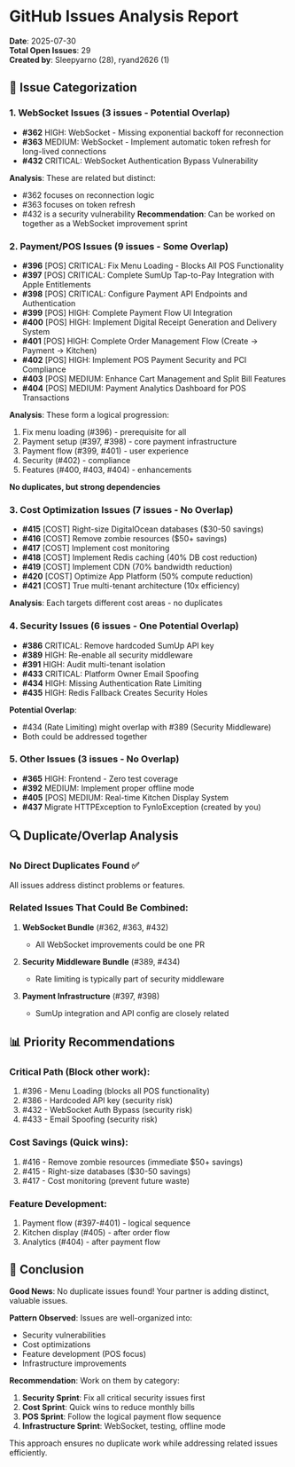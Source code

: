 # GitHub Issues Analysis Report

**Date**: 2025-07-30  
**Total Open Issues**: 29  
**Created by**: Sleepyarno (28), ryand2626 (1)

## 🚨 Issue Categorization

### 1. WebSocket Issues (3 issues - Potential Overlap)
- **#362** HIGH: WebSocket - Missing exponential backoff for reconnection
- **#363** MEDIUM: WebSocket - Implement automatic token refresh for long-lived connections
- **#432** CRITICAL: WebSocket Authentication Bypass Vulnerability

**Analysis**: These are related but distinct:
- #362 focuses on reconnection logic
- #363 focuses on token refresh
- #432 is a security vulnerability
**Recommendation**: Can be worked on together as a WebSocket improvement sprint

### 2. Payment/POS Issues (9 issues - Some Overlap)
- **#396** [POS] CRITICAL: Fix Menu Loading - Blocks All POS Functionality
- **#397** [POS] CRITICAL: Complete SumUp Tap-to-Pay Integration with Apple Entitlements
- **#398** [POS] CRITICAL: Configure Payment API Endpoints and Authentication
- **#399** [POS] HIGH: Complete Payment Flow UI Integration
- **#400** [POS] HIGH: Implement Digital Receipt Generation and Delivery System
- **#401** [POS] HIGH: Complete Order Management Flow (Create → Payment → Kitchen)
- **#402** [POS] HIGH: Implement POS Payment Security and PCI Compliance
- **#403** [POS] MEDIUM: Enhance Cart Management and Split Bill Features
- **#404** [POS] MEDIUM: Payment Analytics Dashboard for POS Transactions

**Analysis**: These form a logical progression:
1. Fix menu loading (#396) - prerequisite for all
2. Payment setup (#397, #398) - core payment infrastructure
3. Payment flow (#399, #401) - user experience
4. Security (#402) - compliance
5. Features (#400, #403, #404) - enhancements

**No duplicates, but strong dependencies**

### 3. Cost Optimization Issues (7 issues - No Overlap)
- **#415** [COST] Right-size DigitalOcean databases ($30-50 savings)
- **#416** [COST] Remove zombie resources ($50+ savings)
- **#417** [COST] Implement cost monitoring
- **#418** [COST] Implement Redis caching (40% DB cost reduction)
- **#419** [COST] Implement CDN (70% bandwidth reduction)
- **#420** [COST] Optimize App Platform (50% compute reduction)
- **#421** [COST] True multi-tenant architecture (10x efficiency)

**Analysis**: Each targets different cost areas - no duplicates

### 4. Security Issues (6 issues - One Potential Overlap)
- **#386** CRITICAL: Remove hardcoded SumUp API key
- **#389** HIGH: Re-enable all security middleware
- **#391** HIGH: Audit multi-tenant isolation
- **#433** CRITICAL: Platform Owner Email Spoofing
- **#434** HIGH: Missing Authentication Rate Limiting
- **#435** HIGH: Redis Fallback Creates Security Holes

**Potential Overlap**: 
- #434 (Rate Limiting) might overlap with #389 (Security Middleware)
- Both could be addressed together

### 5. Other Issues (3 issues - No Overlap)
- **#365** HIGH: Frontend - Zero test coverage
- **#392** MEDIUM: Implement proper offline mode
- **#405** [POS] MEDIUM: Real-time Kitchen Display System
- **#437** Migrate HTTPException to FynloException (created by you)

## 🔍 Duplicate/Overlap Analysis

### No Direct Duplicates Found ✅
All issues address distinct problems or features.

### Related Issues That Could Be Combined:
1. **WebSocket Bundle** (#362, #363, #432)
   - All WebSocket improvements could be one PR

2. **Security Middleware Bundle** (#389, #434)
   - Rate limiting is typically part of security middleware

3. **Payment Infrastructure** (#397, #398)
   - SumUp integration and API config are closely related

## 📊 Priority Recommendations

### Critical Path (Block other work):
1. #396 - Menu Loading (blocks all POS functionality)
2. #386 - Hardcoded API key (security risk)
3. #432 - WebSocket Auth Bypass (security risk)
4. #433 - Email Spoofing (security risk)

### Cost Savings (Quick wins):
1. #416 - Remove zombie resources (immediate $50+ savings)
2. #415 - Right-size databases ($30-50 savings)
3. #417 - Cost monitoring (prevent future waste)

### Feature Development:
1. Payment flow (#397-#401) - logical sequence
2. Kitchen display (#405) - after order flow
3. Analytics (#404) - after payment flow

## 🎯 Conclusion

**Good News**: No duplicate issues found! Your partner is adding distinct, valuable issues.

**Pattern Observed**: Issues are well-organized into:
- Security vulnerabilities
- Cost optimizations  
- Feature development (POS focus)
- Infrastructure improvements

**Recommendation**: Work on them by category:
1. **Security Sprint**: Fix all critical security issues first
2. **Cost Sprint**: Quick wins to reduce monthly bills
3. **POS Sprint**: Follow the logical payment flow sequence
4. **Infrastructure Sprint**: WebSocket, testing, offline mode

This approach ensures no duplicate work while addressing related issues efficiently.